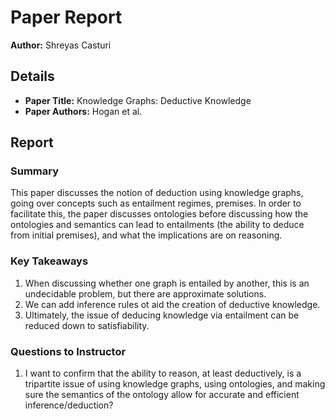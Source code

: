 # Paper Report

**Author:** Shreyas Casturi

## Details

- **Paper Title:** Knowledge Graphs: Deductive Knowledge
- **Paper Authors:** Hogan et al.

## Report

### Summary

This paper discusses the notion of deduction using knowledge graphs, going over concepts such as entailment regimes, premises. In order to facilitate this, the paper discusses ontologies before discussing how the ontologies and semantics can lead to entailments (the ability to deduce from initial premises), and what the implications are on reasoning.

### Key Takeaways

1. When discussing whether one graph is entailed by another, this is an undecidable problem, but there are approximate solutions.
2. We can add inference rules ot aid the creation of deductive knowledge.
3. Ultimately, the issue of deducing knowledge via entailment can be reduced down to satisfiability.

### Questions to Instructor

1. I want to confirm that the ability to reason, at least deductively, is a tripartite issue of using knowledge graphs, using ontologies, and making sure the semantics of the ontology allow for accurate and efficient inference/deduction?
